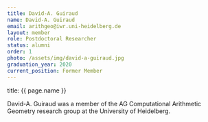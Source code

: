 ```yaml
---
title: David-A. Guiraud
name: David-A. Guiraud
email: arithgeo@iwr.uni-heidelberg.de
layout: member
role: Postdoctoral Researcher
status: alumni
order: 1
photo: /assets/img/david-a-guiraud.jpg
graduation_year: 2020
current_position: Former Member
---
```


title: {{ page.name }}

David-A. Guiraud was a member of the AG Computational Arithmetic Geometry research group at the University of Heidelberg.